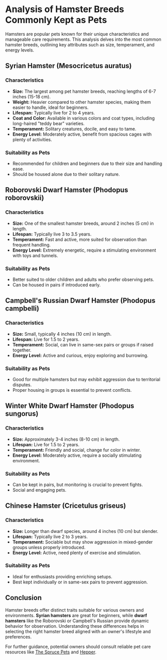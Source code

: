 # Analysis of Hamster Breeds Commonly Kept as Pets

Hamsters are popular pets known for their unique characteristics and manageable care requirements. This analysis delves into the most common hamster breeds, outlining key attributes such as size, temperament, and energy levels.

## Syrian Hamster (Mesocricetus auratus)

### Characteristics
- **Size:** The largest among pet hamster breeds, reaching lengths of 6-7 inches (15-18 cm).
- **Weight:** Heavier compared to other hamster species, making them easier to handle, ideal for beginners.
- **Lifespan:** Typically live for 2 to 4 years.
- **Coat and Color:** Available in various colors and coat types, including long-haired "teddy bear" varieties.
- **Temperament:** Solitary creatures, docile, and easy to tame.
- **Energy Level:** Moderately active, benefit from spacious cages with plenty of activities.

### Suitability as Pets
- Recommended for children and beginners due to their size and handling ease.
- Should be housed alone due to their solitary nature.

## Roborovski Dwarf Hamster (Phodopus roborovskii)

### Characteristics
- **Size:** One of the smallest hamster breeds, around 2 inches (5 cm) in length.
- **Lifespan:** Typically live 3 to 3.5 years.
- **Temperament:** Fast and active, more suited for observation than frequent handling.
- **Energy Level:** Extremely energetic, require a stimulating environment with toys and tunnels.

### Suitability as Pets
- Better suited to older children and adults who prefer observing pets.
- Can be housed in pairs if introduced early.

## Campbell's Russian Dwarf Hamster (Phodopus campbelli)

### Characteristics
- **Size:** Small, typically 4 inches (10 cm) in length.
- **Lifespan:** Live for 1.5 to 2 years.
- **Temperament:** Social, can live in same-sex pairs or groups if raised together.
- **Energy Level:** Active and curious, enjoy exploring and burrowing.

### Suitability as Pets
- Good for multiple hamsters but may exhibit aggression due to territorial disputes.
- Proper housing in groups is essential to prevent conflicts.

## Winter White Dwarf Hamster (Phodopus sungorus)

### Characteristics
- **Size:** Approximately 3-4 inches (8-10 cm) in length.
- **Lifespan:** Live for 1.5 to 2 years.
- **Temperament:** Friendly and social, change fur color in winter.
- **Energy Level:** Moderately active, require a socially stimulating environment.

### Suitability as Pets
- Can be kept in pairs, but monitoring is crucial to prevent fights.
- Social and engaging pets.

## Chinese Hamster (Cricetulus griseus)

### Characteristics
- **Size:** Longer than dwarf species, around 4 inches (10 cm) but slender.
- **Lifespan:** Typically live 2 to 3 years.
- **Temperament:** Sociable but may show aggression in mixed-gender groups unless properly introduced.
- **Energy Level:** Active, need plenty of exercise and stimulation.

### Suitability as Pets
- Ideal for enthusiasts providing enriching setups.
- Best kept individually or in same-sex pairs to prevent aggression.

## Conclusion

Hamster breeds offer distinct traits suitable for various owners and environments. **Syrian hamsters** are great for beginners, while **dwarf hamsters** like the Roborovski or Campbell's Russian provide dynamic behavior for observation. Understanding these differences helps in selecting the right hamster breed aligned with an owner's lifestyle and preferences.

For further guidance, potential owners should consult reliable pet care resources like [The Spruce Pets](https://www.thesprucepets.com) and [Hepper](https://www.hepper.com).